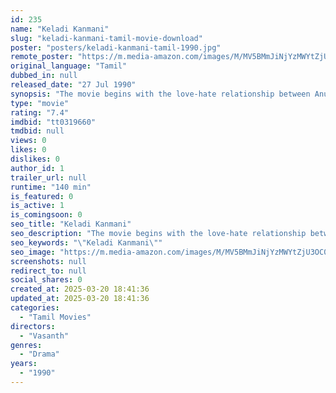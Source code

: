 ```yaml
---
id: 235
name: "Keladi Kanmani"
slug: "keladi-kanmani-tamil-movie-download"
poster: "posters/keladi-kanmani-tamil-1990.jpg"
remote_poster: "https://m.media-amazon.com/images/M/MV5BMmJiNjYzMWYtZjU3OC00MzE1LWEzMDgtNzFhNmMzNGZkYjZmXkEyXkFqcGdeQXVyODEzOTQwNTY@._V1_SX300.jpg"
original_language: "Tamil"
dubbed_in: null
released_date: "27 Jul 1990"
synopsis: "The movie begins with the love-hate relationship between Anu (Anju) and Sasi (Ramesh Aravind). We also see that Anu is a motherless child, reared by an understanding father, A.R.R (S.P. Balasubrahmanyam). As the relationship betwe..."
type: "movie"
rating: "7.4"
imdbid: "tt0319660"
tmdbid: null
views: 0
likes: 0
dislikes: 0
author_id: 1
trailer_url: null
runtime: "140 min"
is_featured: 0
is_active: 1
is_comingsoon: 0
seo_title: "Keladi Kanmani"
seo_description: "The movie begins with the love-hate relationship between Anu (Anju) and Sasi (Ramesh Aravind). We also see that Anu is a motherless child, reared by an understanding father, A.R.R (S.P. Balasubrahmanyam). As the relationship betwe..."
seo_keywords: "\"Keladi Kanmani\""
seo_image: "https://m.media-amazon.com/images/M/MV5BMmJiNjYzMWYtZjU3OC00MzE1LWEzMDgtNzFhNmMzNGZkYjZmXkEyXkFqcGdeQXVyODEzOTQwNTY@._V1_SX300.jpg"
screenshots: null
redirect_to: null
social_shares: 0
created_at: 2025-03-20 18:41:36
updated_at: 2025-03-20 18:41:36
categories:
  - "Tamil Movies"
directors:
  - "Vasanth"
genres:
  - "Drama"
years:
  - "1990"
---
```

